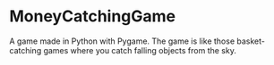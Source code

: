 # MoneyCatchingGame
A game made in Python with Pygame. The game is like those basket-catching games where you catch falling objects from the sky.
